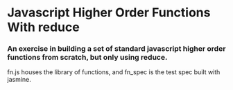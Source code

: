 # Javascript Higher Order Functions With reduce

### An exercise in building a set of standard javascript higher order functions from scratch, but only using reduce.

fn.js houses the library of functions, and fn_spec is the test spec built with jasmine.

